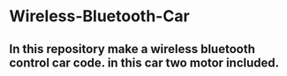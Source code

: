 # Wireless-Bluetooth-Car
 ## In this repository make a wireless bluetooth control car code. in this car two motor included.
